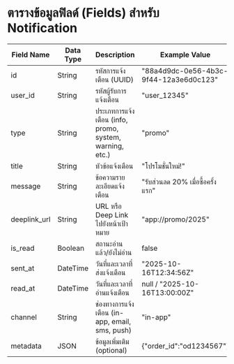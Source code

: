 # ตารางข้อมูลฟิลด์ (Fields) สำหรับ Notification

| Field Name        | Data Type   | Description                         | Example Value                          |
|-------------------|------------|-------------------------------------|----------------------------------------|
| id                | String     | รหัสการแจ้งเตือน (UUID)            | "88a4d9dc-0e56-4b3c-9f44-12a3e6d0c123" |
| user_id           | String     | รหัสผู้รับการแจ้งเตือน             | "user_12345"                           |
| type              | String     | ประเภทการแจ้งเตือน (info, promo, system, warning, etc.) | "promo"                                |
| title             | String     | หัวข้อแจ้งเตือน                     | "โปรโมชั่นใหม่!"                        |
| message           | String     | ข้อความรายละเอียดแจ้งเตือน         | "รับส่วนลด 20% เมื่อซื้อครั้งแรก"       |
| deeplink_url      | String     | URL หรือ Deep Link ไปยังหน้าเป้าหมาย| "app://promo/2025"                     |
| is_read           | Boolean    | สถานะอ่านแล้ว/ยังไม่อ่าน            | false                                  |
| sent_at           | DateTime   | วันที่และเวลาที่ส่งแจ้งเตือน         | "2025-10-16T12:34:56Z"                 |
| read_at           | DateTime   | วันที่และเวลาที่อ่านแจ้งเตือน        | null / "2025-10-16T13:00:00Z"          |
| channel           | String     | ช่องทางการแจ้งเตือน (in-app, email, sms, push) | "in-app"                   |
| metadata          | JSON       | ข้อมูลเพิ่มเติม (optional)           | {"order_id":"od1234567"}               |
